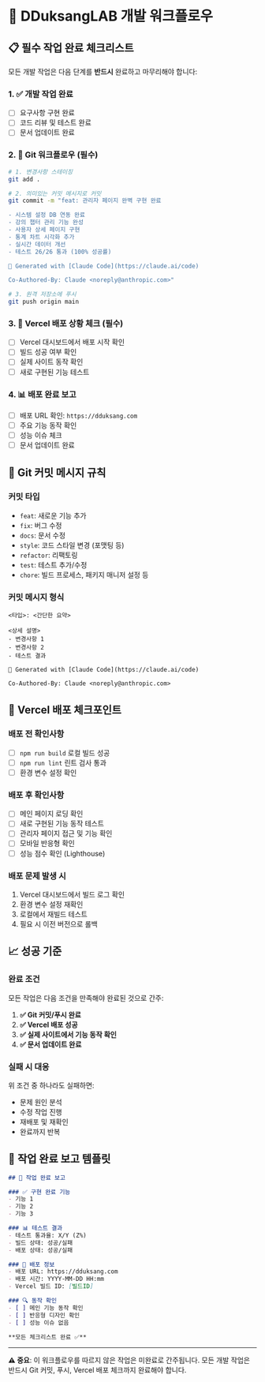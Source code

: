 # 🔄 DDuksangLAB 개발 워크플로우

## 📋 필수 작업 완료 체크리스트

모든 개발 작업은 다음 단계를 **반드시** 완료하고 마무리해야 합니다:

### 1. ✅ 개발 작업 완료
- [ ] 요구사항 구현 완료
- [ ] 코드 리뷰 및 테스트 완료
- [ ] 문서 업데이트 완료

### 2. 📝 Git 워크플로우 (필수)
```bash
# 1. 변경사항 스테이징
git add .

# 2. 의미있는 커밋 메시지로 커밋
git commit -m "feat: 관리자 페이지 완벽 구현 완료

- 시스템 설정 DB 연동 완료
- 강의 챕터 관리 기능 완성
- 사용자 상세 페이지 구현
- 통계 차트 시각화 추가
- 실시간 데이터 개선
- 테스트 26/26 통과 (100% 성공률)

🤖 Generated with [Claude Code](https://claude.ai/code)

Co-Authored-By: Claude <noreply@anthropic.com>"

# 3. 원격 저장소에 푸시
git push origin main
```

### 3. 🚀 Vercel 배포 상황 체크 (필수)
- [ ] Vercel 대시보드에서 배포 시작 확인
- [ ] 빌드 성공 여부 확인
- [ ] 실제 사이트 동작 확인
- [ ] 새로 구현된 기능 테스트

### 4. 📊 배포 완료 보고
- [ ] 배포 URL 확인: `https://dduksang.com`
- [ ] 주요 기능 동작 확인
- [ ] 성능 이슈 체크
- [ ] 문서 업데이트 완료

## 🔧 Git 커밋 메시지 규칙

### 커밋 타입
- `feat`: 새로운 기능 추가
- `fix`: 버그 수정
- `docs`: 문서 수정
- `style`: 코드 스타일 변경 (포맷팅 등)
- `refactor`: 리팩토링
- `test`: 테스트 추가/수정
- `chore`: 빌드 프로세스, 패키지 매니저 설정 등

### 커밋 메시지 형식
```
<타입>: <간단한 요약>

<상세 설명>
- 변경사항 1
- 변경사항 2
- 테스트 결과

🤖 Generated with [Claude Code](https://claude.ai/code)

Co-Authored-By: Claude <noreply@anthropic.com>
```

## 🚀 Vercel 배포 체크포인트

### 배포 전 확인사항
- [ ] `npm run build` 로컬 빌드 성공
- [ ] `npm run lint` 린트 검사 통과
- [ ] 환경 변수 설정 확인

### 배포 후 확인사항
- [ ] 메인 페이지 로딩 확인
- [ ] 새로 구현된 기능 동작 테스트
- [ ] 관리자 페이지 접근 및 기능 확인
- [ ] 모바일 반응형 확인
- [ ] 성능 점수 확인 (Lighthouse)

### 배포 문제 발생 시
1. Vercel 대시보드에서 빌드 로그 확인
2. 환경 변수 설정 재확인
3. 로컬에서 재빌드 테스트
4. 필요 시 이전 버전으로 롤백

## 📈 성공 기준

### 완료 조건
모든 작업은 다음 조건을 만족해야 완료된 것으로 간주:

1. **✅ Git 커밋/푸시 완료**
2. **✅ Vercel 배포 성공**
3. **✅ 실제 사이트에서 기능 동작 확인**
4. **✅ 문서 업데이트 완료**

### 실패 시 대응
위 조건 중 하나라도 실패하면:
- 문제 원인 분석
- 수정 작업 진행
- 재배포 및 재확인
- 완료까지 반복

## 🎯 작업 완료 보고 템플릿

```markdown
## 🎉 작업 완료 보고

### ✅ 구현 완료 기능
- 기능 1
- 기능 2
- 기능 3

### 📊 테스트 결과
- 테스트 통과율: X/Y (Z%)
- 빌드 상태: 성공/실패
- 배포 상태: 성공/실패

### 🚀 배포 정보
- 배포 URL: https://dduksang.com
- 배포 시간: YYYY-MM-DD HH:mm
- Vercel 빌드 ID: [빌드ID]

### 🔍 동작 확인
- [ ] 메인 기능 동작 확인
- [ ] 반응형 디자인 확인
- [ ] 성능 이슈 없음

**모든 체크리스트 완료 ✅**
```

---

**⚠️ 중요**: 이 워크플로우를 따르지 않은 작업은 미완료로 간주됩니다.
모든 개발 작업은 반드시 Git 커밋, 푸시, Vercel 배포 체크까지 완료해야 합니다.